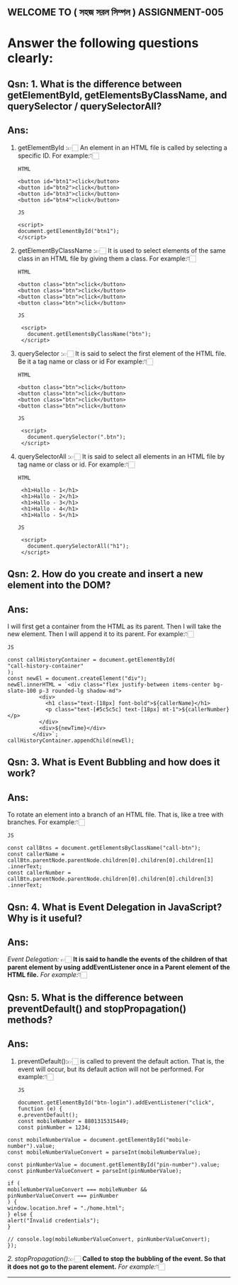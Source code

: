 ## WELCOME TO ( সহজ সরল সিম্পল ) ASSIGNMENT-005

# Answer the following questions clearly:

## Qsn: 1. What is the difference between **getElementById, getElementsByClassName, and querySelector / querySelectorAll**?

## Ans:

1. getElementById :👉🏻
   An element in an HTML file is called by selecting a specific ID.
   For example:👇🏻
   ```
   HTML
   
   <button id="btn1">click</button>
   <button id="btn2">click</button>
   <button id="btn3">click</button>
   <button id="btn4">click</button>

   JS
   
   <script>
   document.getElementById("btn1");
   </script>
2. getElementByClassName :👉🏻
   It is used to select elements of the same class in an HTML file by giving them a class.
   For example:👇🏻
   ```
   HTML
   
   <button class="btn">click</button>
   <button class="btn">click</button>
   <button class="btn">click</button>
   <button class="btn">click</button>

   JS
   
    <script>
      document.getElementsByClassName("btn");
    </script>
4. querySelector :👉🏻
   It is said to select the first element of the HTML file. Be it a tag name or class or id
   For example:👇🏻
   ```
   HTML
   
   <button class="btn">click</button>
   <button class="btn">click</button>
   <button class="btn">click</button>
   <button class="btn">click</button>

   JS
   
    <script>
      document.querySelector(".btn");
    </script>
6. querySelectorAll :👉🏻
   It is said to select all elements in an HTML file by tag name or class or id.
   For example:👇🏻
   ```
   HTML
   
    <h1>Hallo - 1</h1>
    <h1>Hallo - 2</h1>
    <h1>Hallo - 3</h1>
    <h1>Hallo - 4</h1>
    <h1>Hallo - 5</h1>

   JS
   
    <script>
      document.querySelectorAll("h1");
    </script>

## Qsn: 2. How do you **create and insert a new element into the DOM**?

## Ans:

I will first get a container from the HTML as its parent. Then I will take the new element. Then I will append it to its parent.
For example:👇🏻
```
JS

const callHistoryContainer = document.getElementById(
"call-history-container"
);
const newEl = document.createElement("div");
newEl.innerHTML = `<div class="flex justify-between items-center bg-slate-100 p-3 rounded-lg shadow-md">
          <div>
            <h1 class="text-[18px] font-bold">${callerName}</h1>
            <p class="text-[#5c5c5c] text-[18px] mt-1">${callerNumber}</p>
          </div>
          <div>${newTime}</div>
        </div>`;
callHistoryContainer.appendChild(newEl);
```

## Qsn: 3. What is **Event Bubbling** and how does it work?

## Ans:

To rotate an element into a branch of an HTML file. That is, like a tree with branches.
For example:👇🏻
```
JS

const callBtns = document.getElementsByClassName("call-btn");
const callerName =
callBtn.parentNode.parentNode.children[0].children[0].children[1]
.innerText;
const callerNumber =
callBtn.parentNode.parentNode.children[0].children[0].children[3]
.innerText;
```

## Qsn: 4. What is **Event Delegation** in JavaScript? Why is it useful?

## Ans:

*Event Delegation:* 👉🏻
**It is said to handle the events of the children of that parent element by using addEventListener once in a Parent element of the HTML file.**
*For example:*👇🏻

## Qsn: 5. What is the difference between **preventDefault() and stopPropagation()** methods?

## Ans:

1. preventDefault():👉🏻 is called to prevent the default action. That is, the event will occur, but its default action will not be performed.
   For example:👇🏻
   ```
   JS
   
   document.getElementById("btn-login").addEventListener("click", function (e) {
   e.preventDefault();
   const mobileNumber = 8801315315449;
   const pinNumber = 1234;
```
const mobileNumberValue = document.getElementById("mobile-number").value;
const mobileNumberValueConvert = parseInt(mobileNumberValue);

const pinNumberValue = document.getElementById("pin-number").value;
const pinNumberValueConvert = parseInt(pinNumberValue);

if (
mobileNumberValueConvert === mobileNumber &&
pinNumberValueConvert === pinNumber
) {
window.location.href = "./home.html";
} else {
alert("Invalid credentials");
}

// console.log(mobileNumberValueConvert, pinNumberValueConvert);
});
```

*2. stopPropagation():*👉🏻
**Called to stop the bubbling of the event. So that it does not go to the parent element.**
*For example:*👇🏻

---
